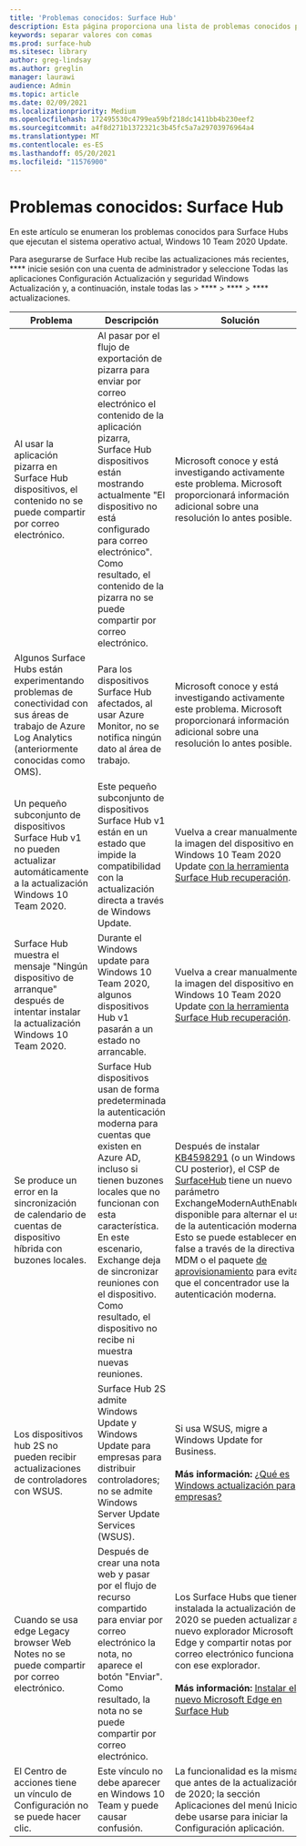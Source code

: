 ```yaml
---
title: 'Problemas conocidos: Surface Hub'
description: Esta página proporciona una lista de problemas conocidos para Surface Hubs
keywords: separar valores con comas
ms.prod: surface-hub
ms.sitesec: library
author: greg-lindsay
ms.author: greglin
manager: laurawi
audience: Admin
ms.topic: article
ms.date: 02/09/2021
ms.localizationpriority: Medium
ms.openlocfilehash: 172495530c4799ea59bf218dc1411bb4b230eef2
ms.sourcegitcommit: a4f8d271b1372321c3b45fc5a7a29703976964a4
ms.translationtype: MT
ms.contentlocale: es-ES
ms.lasthandoff: 05/20/2021
ms.locfileid: "11576900"
---
```

# <a name="known-issues-surface-hub"></a>Problemas conocidos: Surface Hub

En este artículo se enumeran los problemas conocidos para Surface Hubs que ejecutan el sistema operativo actual, Windows 10 Team 2020 Update.

Para asegurarse de Surface Hub recibe las actualizaciones más recientes, **** inicie sesión con una cuenta de administrador y seleccione Todas las aplicaciones Configuración Actualización y seguridad Windows Actualización y, a continuación, instale todas las  >  ****  >  ****  >  **** actualizaciones.




| Problema                                                                                                   | Descripción                                                                                                                                                                                                                                                                                                                                                                                                                             | Solución                                                                                                                                                                                                                                                                                                                                                                                                                                                                                                                            |
| ----------------------------------------------------------------------------------------------------------- | ------------------------------------------------------------------------------------------------------------------------------------------------------------------------------------------------------------------------------------------------------------------------------------------------------------------------------------------------------------------------------------------------------------------------------------------- | ------------------------------------------------------------------------------------------------------------------------------------------------------------------------------------------------------------------------------------------------------------------------------------------------------------------------------------------------------------------------------------------------------------------------------------------------------------------------------------------------------------------------------------- |
| Al usar la aplicación pizarra en Surface Hub dispositivos, el contenido no se puede compartir por correo electrónico.             | Al pasar por el flujo de exportación de pizarra para enviar por correo electrónico el contenido de la aplicación pizarra, Surface Hub dispositivos están mostrando actualmente "El dispositivo no está configurado para correo electrónico".  Como resultado, el contenido de la pizarra no se puede compartir por correo electrónico.                                                                                                                                                                                                                   | Microsoft conoce y está investigando activamente este problema.  Microsoft proporcionará información adicional sobre una resolución lo antes posible.                                                                                                                                                                                                                                                                                                                                                                   |
| Algunos Surface Hubs están experimentando problemas de conectividad con sus áreas de trabajo de Azure Log Analytics (anteriormente conocidas como OMS).                                                                        | Para los dispositivos Surface Hub afectados, al usar Azure Monitor, no se notifica ningún dato al área de trabajo.                                                                                                                                                                                                                                      | Microsoft conoce y está investigando activamente este problema.  Microsoft proporcionará información adicional sobre una resolución lo antes posible.                                                                                                                                                                                                                                                                                                                                                                   |
| Un pequeño subconjunto de dispositivos Surface Hub v1 no pueden actualizar automáticamente a la actualización Windows 10 Team 2020.                                            | Este pequeño subconjunto de dispositivos Surface Hub v1 están en un estado que impide la compatibilidad con la actualización directa a través de Windows Update.                                                                                                                                          | Vuelva a crear manualmente la imagen del dispositivo en la Windows 10 Team 2020 Update [con la herramienta Surface Hub recuperación](surface-hub-recovery-tool.md).                                                                                                                                                                                 |
| Surface Hub muestra el mensaje "Ningún dispositivo de arranque" después de intentar instalar la actualización Windows 10 Team 2020.                                                                        | Durante el Windows update para Windows 10 Team 2020, algunos dispositivos Hub v1 pasarán a un estado no arrancable.                                                                                                                                                                                                                                       | Vuelva a crear manualmente la imagen del dispositivo en la Windows 10 Team 2020 Update [con la herramienta Surface Hub recuperación](surface-hub-recovery-tool.md).                                                                                                                                                          |
| Se produce un error en la sincronización de calendario de cuentas de dispositivo híbrida con buzones locales.   | Surface Hub dispositivos usan de forma predeterminada la autenticación moderna para cuentas que existen en Azure AD, incluso si tienen buzones locales que no funcionan con esta característica. En este escenario, Exchange deja de sincronizar reuniones con el dispositivo. Como resultado, el dispositivo no recibe ni muestra nuevas reuniones.                                                                                                    | Después de instalar [KB4598291](https://support.microsoft.com/help/4598291) (o un Windows CU posterior), el CSP de [SurfaceHub](https://docs.microsoft.com/windows/client-management/mdm/surfacehub-csp) tiene un nuevo parámetro ExchangeModernAuthEnabled disponible para alternar el uso de la autenticación moderna. Esto se puede establecer en false a través de la directiva MDM o el paquete [de aprovisionamiento](https://download.microsoft.com/download/8/3/F/83FD5089-D14E-42E3-AF7C-6FC36F80D347/ExchangeModernAuthDisabled.ppkg) para evitar que el concentrador use la autenticación moderna.                                                                                                |
| Los dispositivos hub 2S no pueden recibir actualizaciones de controladores con WSUS.                                             | Surface Hub 2S admite Windows Update y Windows Update para empresas para distribuir controladores; no se admite Windows Server Update Services (WSUS).                                                                                                                                                                                                                                                                      | Si usa WSUS, migre a Windows Update for Business.<br> <br>**Más información:** [¿Qué es Windows actualización para empresas?](https://docs.microsoft.com/windows/deployment/update/waas-manage-updates-wufb)                                                                                                                                                                                                                                                                                                                            |
| Cuando se usa edge Legacy browser Web Notes no se puede compartir por correo electrónico. | Después de crear una nota web y pasar por el flujo de recurso compartido para enviar por correo electrónico la nota, no aparece el botón "Enviar". Como resultado, la nota no se puede compartir por correo electrónico. | Los Surface Hubs que tienen instalada la actualización de 2020 se pueden actualizar al nuevo explorador Microsoft Edge y compartir notas por correo electrónico funciona con ese explorador.<br> <br>**Más información:** [Instalar el nuevo Microsoft Edge en Surface Hub](surface-hub-install-chromium-edge.md) |
| El Centro de acciones tiene un vínculo de Configuración no se puede hacer clic. | Este vínculo no debe aparecer en Windows 10 Team y puede causar confusión.   | La funcionalidad es la misma que antes de la actualización de 2020; la sección Aplicaciones del menú Inicio debe usarse para iniciar la Configuración aplicación.    |
